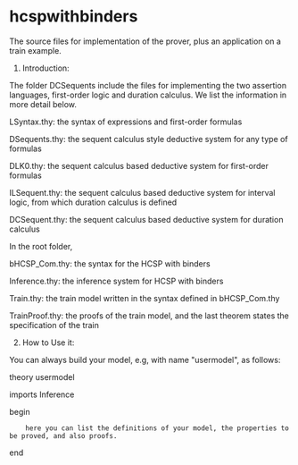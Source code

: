 hcspwithbinders
===============

The source files for implementation of the prover, plus an application on a train example.

1. Introduction:

  The folder DCSequents include the files for implementing the two assertion languages, first-order logic and duration 
calculus. We list the information in more detail below.

  LSyntax.thy: the syntax of expressions and first-order formulas

  DSequents.thy: the sequent calculus style deductive system for any type of formulas

  DLK0.thy: the sequent calculus based deductive system for first-order formulas

  ILSequent.thy: the sequent calculus based deductive system for interval logic, from which duration calculus is defined

  DCSequent.thy: the sequent calculus based deductive system for duration calculus

  In the root folder, 

  bHCSP_Com.thy: the syntax for the HCSP with binders

  Inference.thy: the inference system for HCSP with binders

  Train.thy: the train model written in the syntax defined in bHCSP_Com.thy

  TrainProof.thy: the proofs of the train model, and the last theorem states the specification of the train

2. How to Use it:

  You can always build your model, e.g, with name "usermodel", as follows:

  theory usermodel

   imports Inference
  
  begin
  
        here you can list the definitions of your model, the properties to be proved, and also proofs. 
  
  end




